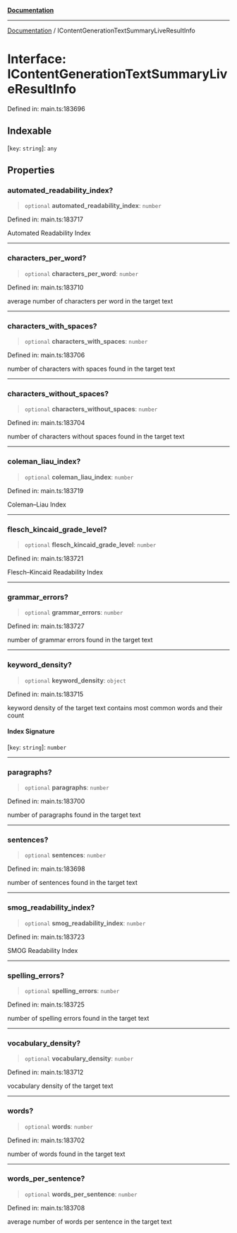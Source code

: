 [**Documentation**](../README.md)

***

[Documentation](../README.md) / IContentGenerationTextSummaryLiveResultInfo

# Interface: IContentGenerationTextSummaryLiveResultInfo

Defined in: main.ts:183696

## Indexable

\[`key`: `string`\]: `any`

## Properties

### automated\_readability\_index?

> `optional` **automated\_readability\_index**: `number`

Defined in: main.ts:183717

Automated Readability Index

***

### characters\_per\_word?

> `optional` **characters\_per\_word**: `number`

Defined in: main.ts:183710

average number of characters per word in the target text

***

### characters\_with\_spaces?

> `optional` **characters\_with\_spaces**: `number`

Defined in: main.ts:183706

number of characters with spaces found in the target text

***

### characters\_without\_spaces?

> `optional` **characters\_without\_spaces**: `number`

Defined in: main.ts:183704

number of characters without spaces found in the target text

***

### coleman\_liau\_index?

> `optional` **coleman\_liau\_index**: `number`

Defined in: main.ts:183719

Coleman–Liau Index

***

### flesch\_kincaid\_grade\_level?

> `optional` **flesch\_kincaid\_grade\_level**: `number`

Defined in: main.ts:183721

Flesch–Kincaid Readability Index

***

### grammar\_errors?

> `optional` **grammar\_errors**: `number`

Defined in: main.ts:183727

number of grammar errors found in the target text

***

### keyword\_density?

> `optional` **keyword\_density**: `object`

Defined in: main.ts:183715

keyword density of the target text
contains most common words and their count

#### Index Signature

\[`key`: `string`\]: `number`

***

### paragraphs?

> `optional` **paragraphs**: `number`

Defined in: main.ts:183700

number of paragraphs found in the target text

***

### sentences?

> `optional` **sentences**: `number`

Defined in: main.ts:183698

number of sentences found in the target text

***

### smog\_readability\_index?

> `optional` **smog\_readability\_index**: `number`

Defined in: main.ts:183723

SMOG Readability Index

***

### spelling\_errors?

> `optional` **spelling\_errors**: `number`

Defined in: main.ts:183725

number of spelling errors found in the target text

***

### vocabulary\_density?

> `optional` **vocabulary\_density**: `number`

Defined in: main.ts:183712

vocabulary density of the target text

***

### words?

> `optional` **words**: `number`

Defined in: main.ts:183702

number of words found in the target text

***

### words\_per\_sentence?

> `optional` **words\_per\_sentence**: `number`

Defined in: main.ts:183708

average number of words per sentence in the target text
